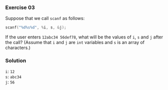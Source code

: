 ### Exercise 03

Suppose that we call `scanf` as follows:

```c
scanf("%d%s%d", %i, s, &j);
```

If the user enters `12abc34 56def78`, what will be the values of `i`, `s` and
`j` after the call? (Assume that `i` and `j` are `int` variables and `s` is an
array of characters.)

### Solution

`i`: `12`  
`s`: `abc34`  
`j`: `56`
